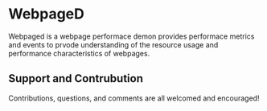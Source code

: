 # WebpageD

Webpaged is a webpage performace demon provides performace metrics and events to prvode understanding of the resource usage and performance characteristics of webpages. 

## Support and Contrubution

Contributions, questions, and comments are all welcomed and encouraged! 

